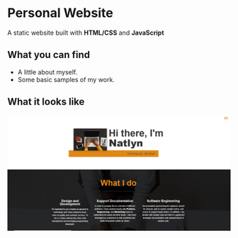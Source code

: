 # Personal Website
A static website built with **HTML/CSS** and **JavaScript**

## What you can find

* A little about myself.
* Some basic samples of my work.
  
## What it looks like

![Preview ](/img/snippet.png "Website preview")


